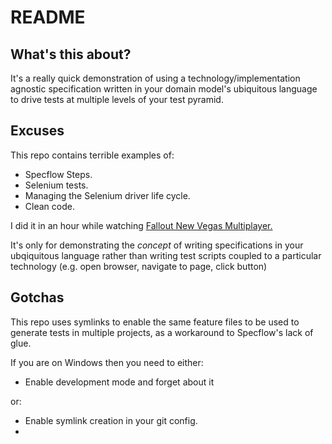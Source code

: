 # README

## What's this about?

It's a really quick demonstration of using a technology/implementation agnostic specification written 
in your domain model's ubiquitous language to drive tests at multiple levels of your test pyramid.

## Excuses

This repo contains terrible examples of:

* Specflow Steps.
* Selenium tests.
* Managing the Selenium driver life cycle.
* Clean code.

I did it in an hour while watching [Fallout New Vegas Multiplayer.](https://www.youtube.com/watch?v=yUVCCaeVNzY&list=PL3itm4Cj7SBBuRdCKOOdUGyyi4fgdgVkS)

It's only for demonstrating the _concept_ of writing specifications in your ubqiquitous language
rather than writing test scripts coupled to a particular technology (e.g. open browser, navigate to page, click button)

## Gotchas

This repo uses symlinks to enable the same feature files to be used to generate tests in multiple projects, 
as a workaround to Specflow's lack of glue.

If you are on Windows then you need to either:

* Enable development mode and forget about it

or:

* Enable symlink creation in your git config.
*